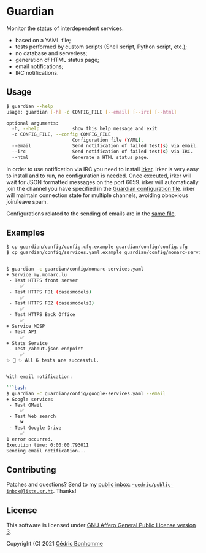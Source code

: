 # Guardian

Monitor the status of interdependent services.

- based on a YAML file;
- tests performed by custom scripts (Shell script, Python script, etc.);
- no database and serverless;
- generation of HTML status page;
- email notifications;
- IRC notifications.


## Usage

```bash
$ guardian --help
usage: guardian [-h] -c CONFIG_FILE [--email] [--irc] [--html]

optional arguments:
  -h, --help            show this help message and exit
  -c CONFIG_FILE, --config CONFIG_FILE
                        Configuration file (YAML).
  --email               Send notification of failed test(s) via email.
  --irc                 Send notification of failed test(s) via IRC.
  --html                Generate a HTML status page.
```


In order to use notification via IRC you need to install
[irker](http://www.catb.org/~esr/irker/). irker is very easy to install and
to run, no configuration is needed. Once executed, irker will wait for JSON
formatted messages on the port 6659. irker will automatically join the channel
you have specified in the
[Guardian configuration file](guardian/config/conf.cfg.sample#L2).
irker will maintain connection state for multiple channels, avoiding obnoxious
join/leave spam.

Configurations related to the sending of emails are in the
[same file](guardian/config/conf.cfg.sample#L5).


## Examples


```bash
$ cp guardian/config/config.cfg.example guardian/config/config.cfg
$ cp guardian/config/services.yaml.example guardian/config/monarc-services.yaml


$ guardian -c guardian/config/monarc-services.yaml
+ Service my.monarc.lu
 - Test HTTPS front server
     ✅
 - Test HTTPS FO1 (casesmodels)
     ✅
 - Test HTTPS FO2 (casesmodels2)
     ✅
 - Test HTTPS Back Office
     ✅
+ Service MOSP
 - Test API
     ✅
+ Stats Service
 - Test /about.json endpoint
     ✅
✨ 🌟 ✨ All 6 tests are successful.


With email notification:

```bash
$ guardian -c guardian/config/google-services.yaml --email
+ Google services
 - Test GMail
     ✅
 - Test Web search
     ❌
 - Test Google Drive
     ✅
1 error occurred.
Execution time: 0:00:00.793011
Sending email notification...
```


## Contributing

Patches and questions? Send to my [public
inbox](https://lists.sr.ht/~cedric/public-inbox):
[`~cedric/public-inbox@lists.sr.ht`](mailto:~cedric/public-inbox@lists.sr.ht).
Thanks!


## License

This software is licensed under
[GNU Affero General Public License version 3](https://www.gnu.org/licenses/agpl-3.0.html).

Copyright (C) 2021 [Cédric Bonhomme](https://www.cedricbonhomme.org)
